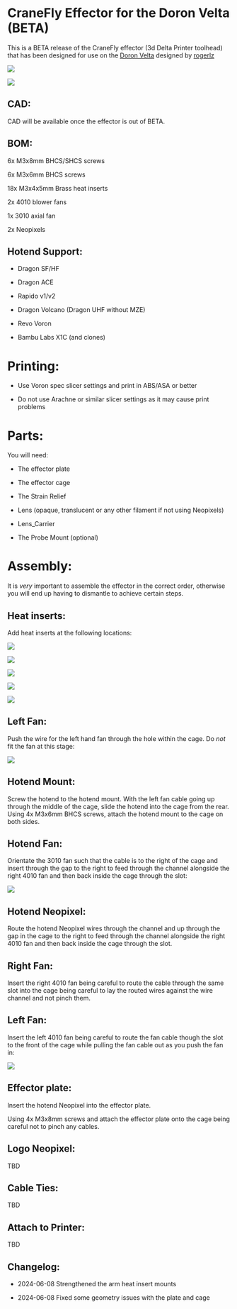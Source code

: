 # CraneFly Effector for the Doron Velta (BETA)

This is a BETA release of the CraneFly effector (3d Delta Printer toolhead) that has been designed for use on the [Doron Velta](https://github.com/rogerlz/Doron-Velta) designed by [rogerlz](https://github.com/rogerlz)

![](images/front.png)

![](images/rear.png)

## CAD:

CAD will be available once the effector is out of BETA.

## BOM:

6x M3x8mm BHCS/SHCS screws

6x M3x6mm BHCS screws

18x M3x4x5mm Brass heat inserts

2x 4010 blower fans

1x 3010 axial fan

2x Neopixels

## Hotend Support:

- Dragon SF/HF

- Dragon ACE

- Rapido v1/v2

- Dragon Volcano (Dragon UHF without MZE)

- Revo Voron

- Bambu Labs X1C (and clones)

# Printing:

- Use Voron spec slicer settings and print in ABS/ASA or better

- Do not use Arachne or similar slicer settings as it may cause print problems

# Parts:

You will need:

- The effector plate

- The effector cage

- The Strain Relief

- Lens (opaque, translucent or any other filament if not using Neopixels)

- Lens_Carrier

- The Probe Mount (optional)

# Assembly:

It is _very_ important to assemble the effector in the correct order, otherwise you will end up having to dismantle to achieve certain steps.

## Heat inserts:

Add heat inserts at the following locations:

![](images/heatinserts1.png)

![](images/heatinserts2.png)

![](images/heatinserts3.png)

![](images/heatinserts4.png)

![](images/heatinserts5.png)

## Left Fan:

Push the wire for the left hand fan through the hole within the cage. Do _not_ fit the fan at this stage:

![](images/leftfan.png)

## Hotend Mount:

Screw the hotend to the hotend mount. With the left fan cable going up through the middle of the cage, slide the hotend into the cage from the rear. Using 4x M3x6mm BHCS screws, attach the hotend mount to the cage on both sides.

## Hotend Fan:

Orientate the 3010 fan such that the cable is to the right of the cage and insert through the gap to the right to feed through the channel alongside the right 4010 fan and then back inside the cage through the slot:

![](images/hefan.png)

## Hotend Neopixel:

Route the hotend Neopixel wires through the channel and up through the gap in the cage to the right to feed through the channel alongside the right 4010 fan and then back inside the cage through the slot.

## Right Fan:

Insert the right 4010 fan being careful to route the cable through the same slot into the cage being careful to lay the routed wires against the wire channel and not pinch them.

## Left Fan:

Insert the left 4010 fan being careful to route the fan cable though the slot to the front of the cage while pulling the fan cable out as you push the fan in:

![](images/leftfanslot.png)

## Effector plate:

Insert the hotend Neopixel into the effector plate.

Using 4x M3x8mm screws and attach the effector plate onto the cage being careful not to pinch any cables.

## Logo Neopixel:

TBD

## Cable Ties:

TBD

## Attach to Printer:

TBD

## Changelog:

- 2024-06-08 Strengthened the arm heat insert mounts

- 2024-06-08 Fixed some geometry issues with the plate and cage
